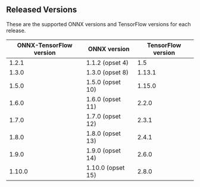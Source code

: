 ## Released Versions

These are the supported ONNX versions and TensorFlow versions for each release.

ONNX-TensorFlow version|ONNX version|TensorFlow version
-----------------------|------------|------------------
1.2.1|1.1.2 (opset 4)|1.5
1.3.0|1.3.0 (opset 8)|1.13.1
1.5.0|1.5.0 (opset 10)|1.15.0
1.6.0|1.6.0 (opset 11)|2.2.0
1.7.0|1.7.0 (opset 12)|2.3.1
1.8.0|1.8.0 (opset 13)|2.4.1
1.9.0|1.9.0 (opset 14)|2.6.0
1.10.0|1.10.0 (opset 15)|2.8.0
